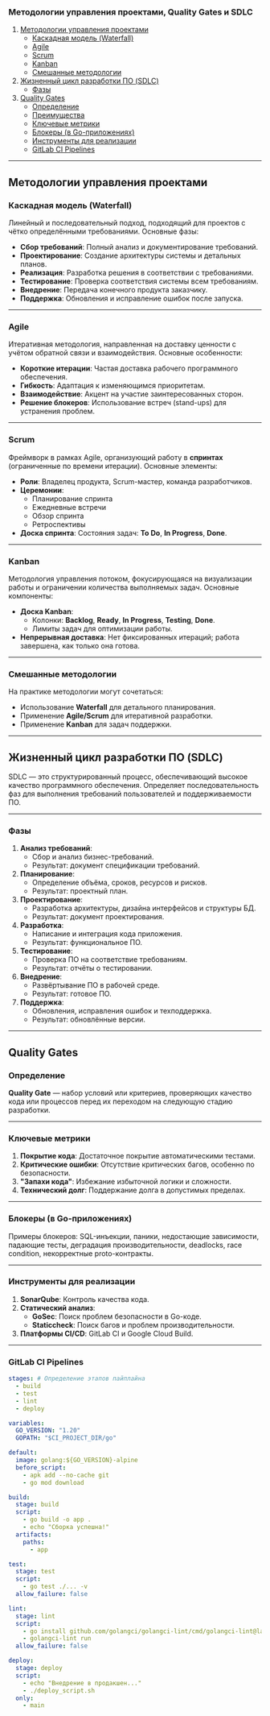 ### **Методологии управления проектами, Quality Gates и SDLC**

1. [Методологии управления проектами](#методологии-управления-проектами)
   - [Каскадная модель (Waterfall)](#каскадная-модель-waterfall)
   - [Agile](#agile)
   - [Scrum](#scrum)
   - [Kanban](#kanban)
   - [Смешанные методологии](#смешанные-методологии)
2. [Жизненный цикл разработки ПО (SDLC)](#жизненный-цикл-разработки-по-sdlc)
   - [Фазы](#фазы)
3. [Quality Gates](#quality-gates)
   - [Определение](#определение)
   - [Преимущества](#преимущества)
   - [Ключевые метрики](#ключевые-метрики)
   - [Блокеры (в Go-приложениях)](#блокеры-в-go-приложениях)
   - [Инструменты для реализации](#инструменты-для-реализации)
   - [GitLab CI Pipelines](#gitlab-ci-pipelines)

---

## **Методологии управления проектами**

### **Каскадная модель (Waterfall)** <a id="каскадная-модель-waterfall"></a>

Линейный и последовательный подход, подходящий для проектов с чётко определёнными требованиями. Основные фазы:
- **Сбор требований**: Полный анализ и документирование требований.
- **Проектирование**: Создание архитектуры системы и детальных планов.
- **Реализация**: Разработка решения в соответствии с требованиями.
- **Тестирование**: Проверка соответствия системы всем требованиям.
- **Внедрение**: Передача конечного продукта заказчику.
- **Поддержка**: Обновления и исправление ошибок после запуска.

---

### **Agile** <a id="agile"></a>

Итеративная методология, направленная на доставку ценности с учётом обратной связи и взаимодействия. Основные особенности:
- **Короткие итерации**: Частая доставка рабочего программного обеспечения.
- **Гибкость**: Адаптация к изменяющимся приоритетам.
- **Взаимодействие**: Акцент на участие заинтересованных сторон.
- **Решение блокеров**: Использование встреч (stand-ups) для устранения проблем.

---

### **Scrum** <a id="scrum"></a>

Фреймворк в рамках Agile, организующий работу в **спринтах** (ограниченные по времени итерации). Основные элементы:
- **Роли**: Владелец продукта, Scrum-мастер, команда разработчиков.
- **Церемонии**:
  - Планирование спринта
  - Ежедневные встречи
  - Обзор спринта
  - Ретроспективы
- **Доска спринта**: Состояния задач: **To Do**, **In Progress**, **Done**.

---

### **Kanban** <a id="kanban"></a>

Методология управления потоком, фокусирующаяся на визуализации работы и ограничении количества выполняемых задач. Основные компоненты:
- **Доска Kanban**:
  - Колонки: **Backlog**, **Ready**, **In Progress**, **Testing**, **Done**.
  - Лимиты задач для оптимизации работы.
- **Непрерывная доставка**: Нет фиксированных итераций; работа завершена, как только она готова.

---

### **Смешанные методологии** <a id="смешанные-методологии"></a>

На практике методологии могут сочетаться:
- Использование **Waterfall** для детального планирования.
- Применение **Agile/Scrum** для итеративной разработки.
- Применение **Kanban** для задач поддержки.

---

## **Жизненный цикл разработки ПО (SDLC)** <a id="жизненный-цикл-разработки-по-sdlc"></a>

SDLC — это структурированный процесс, обеспечивающий высокое качество программного обеспечения. Определяет последовательность фаз для выполнения требований пользователей и поддерживаемости ПО.

---

### **Фазы** <a id="фазы"></a>

1. **Анализ требований**:
   - Сбор и анализ бизнес-требований.
   - Результат: документ спецификации требований.
2. **Планирование**:
   - Определение объёма, сроков, ресурсов и рисков.
   - Результат: проектный план.
3. **Проектирование**:
   - Разработка архитектуры, дизайна интерфейсов и структуры БД.
   - Результат: документ проектирования.
4. **Разработка**:
   - Написание и интеграция кода приложения.
   - Результат: функциональное ПО.
5. **Тестирование**:
   - Проверка ПО на соответствие требованиям.
   - Результат: отчёты о тестировании.
6. **Внедрение**:
   - Развёртывание ПО в рабочей среде.
   - Результат: готовое ПО.
7. **Поддержка**:
   - Обновления, исправления ошибок и техподдержка.
   - Результат: обновлённые версии.

---

## **Quality Gates**

### **Определение** <a id="определение"></a>

**Quality Gate** — набор условий или критериев, проверяющих качество кода или процессов перед их переходом на следующую стадию разработки.

---

### **Ключевые метрики** <a id="ключевые-метрики"></a>

1. **Покрытие кода**: Достаточное покрытие автоматическими тестами.
2. **Критические ошибки**: Отсутствие критических багов, особенно по безопасности.
3. **"Запахи кода"**: Избежание избыточной логики и сложности.
4. **Технический долг**: Поддержание долга в допустимых пределах.

---

### **Блокеры (в Go-приложениях)** <a id="блокеры-в-go-приложениях"></a>

Примеры блокеров: SQL-инъекции, паники, недостающие зависимости, падающие тесты, деградация производительности, deadlocks, race condition, некорректные proto-контракты.

---

### **Инструменты для реализации** <a id="инструменты-для-реализации"></a>

1. **SonarQube**: Контроль качества кода.
2. **Статический анализ**:
   - **GoSec**: Поиск проблем безопасности в Go-коде.
   - **Staticcheck**: Поиск багов и проблем производительности.
3. **Платформы CI/CD**: GitLab CI и Google Cloud Build.

---

### **GitLab CI Pipelines** <a id="gitlab-ci-pipelines"></a>

```yaml
stages: # Определение этапов пайплайна
  - build
  - test
  - lint
  - deploy

variables:
  GO_VERSION: "1.20"
  GOPATH: "$CI_PROJECT_DIR/go"

default:
  image: golang:${GO_VERSION}-alpine
  before_script:
    - apk add --no-cache git
    - go mod download

build:
  stage: build
  script:
    - go build -o app .
    - echo "Сборка успешна!"
  artifacts:
    paths:
      - app

test:
  stage: test
  script:
    - go test ./... -v
  allow_failure: false

lint:
  stage: lint
  script:
    - go install github.com/golangci/golangci-lint/cmd/golangci-lint@latest
    - golangci-lint run
  allow_failure: false

deploy:
  stage: deploy
  script:
    - echo "Внедрение в продакшен..."
    - ./deploy_script.sh
  only:
    - main
```